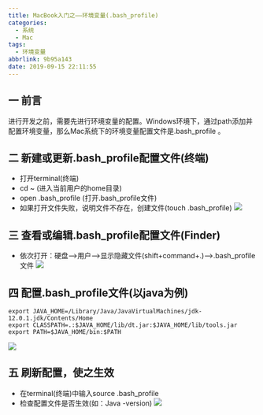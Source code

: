 ```yaml
---
title: MacBook入门之——环境变量(.bash_profile)
categories:
  - 系统
  - Mac
tags:
  - 环境变量
abbrlink: 9b95a143
date: 2019-09-15 22:11:55
---
```

## 一 前言

进行开发之前，需要先进行环境变量的配置。Windows环境下，通过path添加并配置环境变量，那么Mac系统下的环境变量配置文件是.bash_profile 。  

<!--more-->

## 二 新建或更新.bash_profile配置文件(终端)

* 打开terminal(终端)
* cd ~ (进入当前用户的home目录)
* open  .bash_profile (打开.bash_profile文件)
* 如果打开文件失败，说明文件不存在，创建文件(touch .bash_profile)
	![][1]

## 三 查看或编辑.bash_profile配置文件(Finder)

* 依次打开：硬盘—>用户—>显示隐藏文件(shift+command+.)—>.bash_profile文件 
	![][2]
	
## 四 配置.bash_profile文件(以java为例)

```
export JAVA_HOME=/Library/Java/JavaVirtualMachines/jdk-12.0.1.jdk/Contents/Home
export CLASSPATH=.:$JAVA_HOME/lib/dt.jar:$JAVA_HOME/lib/tools.jar
export PATH=$JAVA_HOME/bin:$PATH
```

![][3]

## 五 刷新配置，使之生效

* 在terminal(终端)中输入source .bash_profile
* 检查配置文件是否生效(如：Java -version)
  ![][4]



[1]: https://cdn.jsdelivr.net/gh/PGzxc/CDN/blog-image/mac-bash-profile-terminal.png
[2]: https://cdn.jsdelivr.net/gh/PGzxc/CDN/blog-image/mac-bash-profile-finder.png
[3]: https://cdn.jsdelivr.net/gh/PGzxc/CDN/blog-image/mac-bash-profile-java-config.png
[4]: https://cdn.jsdelivr.net/gh/PGzxc/CDN/blog-image/mac-bash-profile-source.png